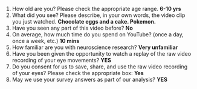 1. How old are you? Please check the appropriate age range. **6-10 yrs**  
2. What did you see? Please describe, in your own words, the video clip you just watched. **Chocolate eggs and a cake. Pokemon.**  
3. Have you seen any part of this video before? **No**  
4. On average, how much time do you spend on YouTube? (once a day, once a week, etc.) **10 mins**  
5. How familiar are you with neuroscience research? **Very unfamiliar**  
6. Have you been given the opportunity to watch a replay of the raw video recording of your eye movements? **YES**  
7. Do you consent for us to save, share, and use the raw video recording of your eyes? Please check the appropriate box: **Yes**  
8. May we use your survey answers as part of our analysis? **YES**  
